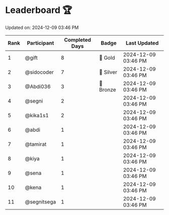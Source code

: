 # Leaderboard 🏆

Updated on: 2024-12-09 03:46 PM

| Rank | Participant       | Completed Days | Badge      | Last Updated         |
|------|-------------------|----------------|------------|----------------------|
| 1    | @gift             | 8              | 🏅 Gold     | 2024-12-09 03:46 PM |
| 2    | @sidocoder        | 7              | 🥈 Silver   | 2024-12-09 03:46 PM |
| 3    | @Abdi036          | 3              | 🥉 Bronze   | 2024-12-09 03:46 PM |
| 4    | @segni            | 2              |            | 2024-12-09 03:46 PM |
| 5    | @kika1s1          | 2              |            | 2024-12-09 03:46 PM |
| 6    | @abdi             | 1              |            | 2024-12-09 03:46 PM |
| 7    | @tamirat          | 1              |            | 2024-12-09 03:46 PM |
| 8    | @kiya             | 1              |            | 2024-12-09 03:46 PM |
| 9    | @sena             | 1              |            | 2024-12-09 03:46 PM |
| 10   | @kena             | 1              |            | 2024-12-09 03:46 PM |
| 11   | @segnitsega       | 1              |            | 2024-12-09 03:46 PM |
